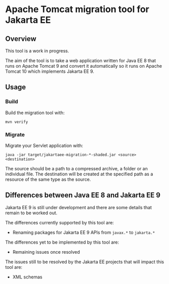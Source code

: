 # Apache Tomcat migration tool for Jakarta EE

## Overview

This tool is a work in progress.

The aim of the tool is to take a web application written for Java EE 8 that runs on Apache Tomcat 9 and convert it automatically so it runs on Apache Tomcat 10 which implements Jakarta EE 9.

## Usage

### Build

Build the migration tool with:

    mvn verify

### Migrate

Migrate your Servlet application with:

    java -jar target/jakartaee-migration-*-shaded.jar <source> <destination>

The source should be a path to a compressed archive, a folder or an individual file. The destination will be created at the specified path as a resource of the same type as the source.

## Differences between Java EE 8 and Jakarta EE 9

Jakarta EE 9 is still under development and there are some details that remain to be worked out.

The differences currently supported by this tool are:

* Renaming packages for Jakarta EE 9 APIs from `javax.*` to `jakarta.*`

The differences yet to be implemented by this tool are:

* Remaining issues once resolved

The issues still to be resolved by the Jakarta EE projects that will impact this tool are:

* XML schemas
